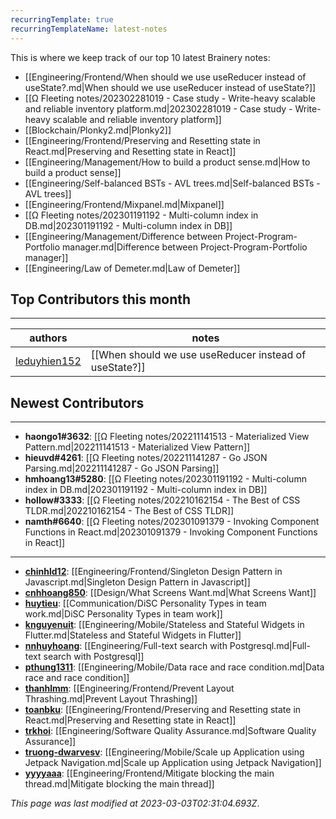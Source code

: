 ```yaml
---
recurringTemplate: true
recurringTemplateName: latest-notes
---
```


This is where we keep track of our top 10 latest Brainery notes:

- [[Engineering/Frontend/When should we use useReducer instead of useState?.md|When should we use useReducer instead of useState?]]
- [[Ω Fleeting notes/202302281019 - Case study - Write-heavy scalable and reliable inventory platform.md|202302281019 - Case study - Write-heavy scalable and reliable inventory platform]]
- [[Blockchain/Plonky2.md|Plonky2]]
- [[Engineering/Frontend/Preserving and Resetting state in React.md|Preserving and Resetting state in React]]
- [[Engineering/Management/How to build a product sense.md|How to build a product sense]]
- [[Engineering/Self-balanced BSTs - AVL trees.md|Self-balanced BSTs - AVL trees]]
- [[Engineering/Frontend/Mixpanel.md|Mixpanel]]
- [[Ω Fleeting notes/202301191192 - Multi-column index in DB.md|202301191192 - Multi-column index in DB]]
- [[Engineering/Management/Difference between Project-Program-Portfolio manager.md|Difference between Project-Program-Portfolio manager]]
- [[Engineering/Law of Demeter.md|Law of Demeter]]


## Top Contributors this month
---
| authors | notes |
| ------- | ----- |
| [leduyhien152](https://github.com/leduyhien152) |  [[When should we use useReducer instead of useState?]]<br>|



## Newest Contributors
---
- **haongo1#3632**: [[Ω Fleeting notes/202211141513 - Materialized View Pattern.md|202211141513 - Materialized View Pattern]]
- **hieuvd#4261**: [[Ω Fleeting notes/202211141287 - Go JSON Parsing.md|202211141287 - Go JSON Parsing]]
- **hmhoang13#5280**: [[Ω Fleeting notes/202301191192 - Multi-column index in DB.md|202301191192 - Multi-column index in DB]]
- **hollow#3333**: [[Ω Fleeting notes/202210162154 - The Best of CSS TLDR.md|202210162154 - The Best of CSS TLDR]]
- **namth#6640**: [[Ω Fleeting notes/202301091379 - Invoking Component Functions in React.md|202301091379 - Invoking Component Functions in React]]

---
- **[chinhld12](https://github.com/chinhld12)**: [[Engineering/Frontend/Singleton Design Pattern in Javascript.md|Singleton Design Pattern in Javascript]]
- **[cnhhoang850](https://github.com/cnhhoang850)**: [[Design/What Screens Want.md|What Screens Want]]
- **[huytieu](https://github.com/huytieu)**: [[Communication/DiSC Personality Types in team work.md|DiSC Personality Types in team work]]
- **[knguyenuit](https://github.com/knguyenuit)**: [[Engineering/Mobile/Stateless and Stateful Widgets in Flutter.md|Stateless and Stateful Widgets in Flutter]]
- **[nnhuyhoang](https://github.com/nnhuyhoang)**: [[Engineering/Full-text search with Postgresql.md|Full-text search with Postgresql]]
- **[pthung1311](https://github.com/pthung1311)**: [[Engineering/Mobile/Data race and race condition.md|Data race and race condition]]
- **[thanhlmm](https://github.com/thanhlmm)**: [[Engineering/Frontend/Prevent Layout Thrashing.md|Prevent Layout Thrashing]]
- **[toanbku](https://github.com/toanbku)**: [[Engineering/Frontend/Preserving and Resetting state in React.md|Preserving and Resetting state in React]]
- **[trkhoi](https://github.com/trkhoi)**: [[Engineering/Software Quality Assurance.md|Software Quality Assurance]]
- **[truong-dwarvesv](https://github.com/truong-dwarvesv)**: [[Engineering/Mobile/Scale up Application using Jetpack Navigation.md|Scale up Application using Jetpack Navigation]]
- **[yyyyaaa](https://github.com/yyyyaaa)**: [[Engineering/Frontend/Mitigate blocking the main thread.md|Mitigate blocking the main thread]]


*This page was last modified at 2023-03-03T02:31:04.693Z*.